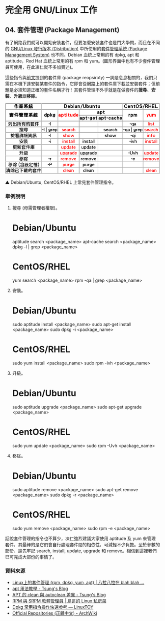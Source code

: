 # 完全用 GNU/Linux 工作
 
## 04. 套件管理 (Package Management)

有了網路我們就可以開始安裝套件，但要怎麼安裝套件也是門大學問，而且在不同的 [GNU/Linux 發行版本 (Distribution)](http://zh.wikipedia.org/wiki/Linux%E5%8F%91%E8%A1%8C%E7%89%88) 中所使用的[套件管理系統 (Package Management System)](http://en.wikipedia.org/wiki/Package_management_system) 也不同。Debian 血統上常用的有 dpkg, apt 和 aptitude，Red Hat 血統上常用的有 rpm 和 yum。(圖形界面中也有不少套件管理員可使用，在此凍仁就不多加贅述)。

這些指令與[前文](03.network-setting.md)提到的套件庫 (package reopsiroty) 一詞是息息相關的，我們只需在本機下達安裝某套件的指令，它即會從網路上的套件庫下載並安裝套件；但前題是必須知道正確的套件名稱才行！其套件管理不外乎就是在做套件的**搜尋**、**安裝**、**升級**跟**移除**。

<!--
<table cols="7" cellspacing="0" border="1"> <colgroup ></colgroup> <colgroup ></colgroup> <colgroup span="2" ></colgroup> <colgroup ></colgroup> <colgroup ></colgroup> <colgroup ></colgroup>
	<tbody>
		<tr>
			<th align="CENTER" valign="MIDDLE">作業系統</th>
			<th colspan="4" align="CENTER" valign="MIDDLE">Debian/Ubuntu</th>
			<th colspan="2" align="CENTER" valign="MIDDLE">CentOS/RHEL</th>
		</tr>
		<tr>
			<th rowspan="2" align="CENTER" valign="MIDDLE">套件管理系統</th>
			<th rowspan="2" align="CENTER" valign="MIDDLE">dpkg</th>
			<th rowspan="2" align="CENTER" valign="MIDDLE"><font color="#ff0000">aptitude</font></th>
			<th colspan="2" align="CENTER" valign="MIDDLE">apt</th>
			<th rowspan="2" align="CENTER" valign="MIDDLE">rpm</th>
			<th rowspan="2" align="CENTER" valign="MIDDLE"><font color="#ff0000">yum</font></th>
		</tr>
		<tr>
			<th align="CENTER" valign="MIDDLE">apt-get</th>
			<th align="CENTER" valign="MIDDLE">apt-cache</th>
		</tr>
		<tr>
			<td align="CENTER" valign="MIDDLE">列出所有的套件</td>
			<td align="CENTER" valign="MIDDLE">-l</td>
			<td align="CENTER" valign="MIDDLE"><br /></td>
			<td align="CENTER" valign="MIDDLE"><br /></td>
			<td align="CENTER" valign="MIDDLE"><br /></td>
			<td align="CENTER" valign="MIDDLE">-qa</td>
			<td align="CENTER" valign="MIDDLE"><font color="#ff0000">list</font></td>
		</tr>
		<tr>
			<td align="CENTER" valign="MIDDLE">搜尋</td>
			<td align="CENTER" valign="MIDDLE">-l | grep</td>
			<td align="CENTER" valign="MIDDLE"><font color="#ff0000">search</font></td>
			<td align="CENTER" valign="MIDDLE"><br /></td>
			<td align="CENTER" valign="MIDDLE">search</td>
			<td align="CENTER" valign="MIDDLE">-qa | grep</td>
			<td align="CENTER" valign="MIDDLE"><font color="#ff0000">search</font></td>
		</tr>
		<tr>
			<td align="CENTER" valign="MIDDLE">檢看詳細資訊</td>
			<td align="CENTER" valign="MIDDLE">-I</td>
			<td align="CENTER" valign="MIDDLE"><font color="#ff0000">show</font></td>
			<td align="CENTER" valign="MIDDLE"><br /></td>
			<td align="CENTER" valign="MIDDLE">show</td>
			<td align="CENTER" valign="MIDDLE">-qi</td>
			<td align="CENTER" valign="MIDDLE"><font color="#ff0000">info</font></td>
		</tr>
		<tr>
			<td align="CENTER" valign="MIDDLE">安裝</td>
			<td align="CENTER" valign="MIDDLE">-i</td>
			<td align="CENTER" valign="MIDDLE"><font color="#ff0000">install</font></td>
			<td align="CENTER" valign="MIDDLE">install</td>
			<td align="CENTER" valign="MIDDLE"><br /></td>
			<td align="CENTER" valign="MIDDLE">-ivh</td>
			<td align="CENTER" valign="MIDDLE"><font color="#ff0000">install</font></td>
		</tr>
		<tr>
			<td align="CENTER" valign="MIDDLE">更新套件庫</td>
			<td align="CENTER" valign="MIDDLE"><br /></td>
			<td align="CENTER" valign="MIDDLE"><font color="#ff0000">update</font></td>
			<td align="CENTER" valign="MIDDLE">update</td>
			<td align="CENTER" valign="MIDDLE"><br /></td>
			<td align="CENTER" valign="MIDDLE"><br /></td>
			<td align="CENTER" valign="MIDDLE"><br /></td>
		</tr>
		<tr>
			<td align="CENTER" valign="MIDDLE">升級</td>
			<td align="CENTER" valign="MIDDLE"><br /></td>
			<td align="CENTER" valign="MIDDLE"><font color="#ff0000">upgrade</font></td>
			<td align="CENTER" valign="MIDDLE">upgrade</td>
			<td align="CENTER" valign="MIDDLE"><br /></td>
			<td align="CENTER" valign="MIDDLE">-Uvh</td>
			<td align="CENTER" valign="MIDDLE"><font color="#ff0000">update</font></td>
		</tr>
		<tr>
			<td align="CENTER" valign="MIDDLE">移除</td>
			<td align="CENTER" valign="MIDDLE">-r</td>
			<td align="CENTER" valign="MIDDLE"><font color="#ff0000">remove</font></td>
			<td align="CENTER" valign="MIDDLE">remove</td>
			<td align="CENTER" valign="MIDDLE"><br /></td>
			<td align="CENTER" valign="MIDDLE">-e</td>
			<td align="CENTER" valign="MIDDLE"><font color="#ff0000">remove</font></td>
		</tr>
		<tr>
			<td align="CENTER" valign="MIDDLE">移除 (含設定檔)</td>
			<td align="CENTER" valign="MIDDLE">-P</td>
			<td align="CENTER" valign="MIDDLE"><font color="#ff0000">purge</font></td>
			<td align="CENTER" valign="MIDDLE">purge</td>
			<td align="CENTER" valign="MIDDLE"><br /></td>
			<td align="CENTER" valign="MIDDLE"><br /></td>
			<td align="CENTER" valign="MIDDLE"><br /></td>
		</tr>
		<tr>
			<td align="CENTER" valign="MIDDLE">清除已下載的套件</td>
			<td align="CENTER" valign="MIDDLE"><br /></td>
			<td align="CENTER" valign="MIDDLE"><font color="#ff0000">clean</font></td>
			<td align="CENTER" valign="MIDDLE">clean</td>
			<td align="CENTER" valign="MIDDLE"><br /></td>
			<td align="CENTER" valign="MIDDLE"><br /></td>
			<td align="CENTER" valign="MIDDLE"><font color="#ff0000">clean</font></td>
		</tr>
	</tbody>
</table>
-->

![2013-09-21-pms.png](imgs/2013-09-21-pms.png "2013-09-21-pms.png")

▲ Debian/Ubuntu, CentOS/RHEL 上常見套件管理指令。

### 舉例說明

1. 搜尋 (毋需管理者權限)。

	# Debian/Ubuntu
	aptitude search  <package_name>
	apt-cache search <package_name>
	dpkg -l | grep   <package_name>

	# CentOS/RHEL
	yum search		<package_name>
	rpm -qa | grep	<package_name>

2. 安裝。

	# Debian/Ubuntu
	sudo aptitude install <package_name>
	sudo apt-get install  <package_name>
	sudo dpkg -i		  <package_name>

	# CentOS/RHEL
	sudo yum install	<package_name>
	sudo rpm -ivh		<package_name>

3. 升級。

	# Debian/Ubuntu
	sudo aptitude upgrade <package_name>
	sudo apt-get upgrade  <package_name>

	# CentOS/RHEL
	sudo yum update	<package_name>
	sudo rpm -Uvh	<package_name>

4. 移除。

	# Debian/Ubuntu
	sudo aptitude remove <package_name>
	sudo apt-get remove	 <package_name>
	sudo dpkg -r		 <package_name>

	# CentOS/RHEL
	sudo yum remove	<package_name>
	sudo rpm -e		<package_name>

話說套件管理的指令也不算少，凍仁強烈建議大家使用 aptitude 及 yum 來管理套件，其最棒的是它們會自行處理套件間的相依性，可減輕不少負擔。至於參數的部份，請先牢記 search, install, update, upgrade 和 remove。相信到這裡我們已可完成大部份的事情了。

### 資料來源

- [Linux上的套件管理 (rpm, dpkg, yum, apt) | 八拉八拉在 blah blah ...](http://blog.roodo.com/schonrosemary/archives/4362693.html)
- [apt 用法教學 - Tsung's Blog](http://blog.longwin.com.tw/2005/05/use_apt/)
- [APT 的 clean 與 autoclean 差異 - Tsung's Blog](http://blog.longwin.com.tw/2012/05/apt-clean-autoclean-diff-2012/)
- [RPM 與 SRPM 軟體管理員 | 鳥哥的 Linux 私房菜](http://linux.vbird.org/linux_basic/0520rpm_and_srpm.php)
- [Dpkg 常用指令操作快速参考 — LinuxTOY](http://linuxtoy.org/archives/dpkg_reference.html)
- [Official Repositories (正體中文) - ArchWiki](https://wiki.archlinux.org/index.php/Official_Repositories_(%E6%AD%A3%E9%AB%94%E4%B8%AD%E6%96%87))

